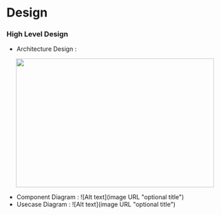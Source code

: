 # Design
### High Level Design
- Architecture Design :
<p align="center">
  <img width="460" height="300" src="https://github.com/Archana-Athreya/Mini_Project/blob/87148704886e0e20aa67987b2e2a3b3bc8db1548/2.Design/Architecture.png/460/300">
</p>




























- Component Diagram :
![Alt text](image URL "optional title")
- Usecase Diagram :
![Alt text](image URL "optional title")

